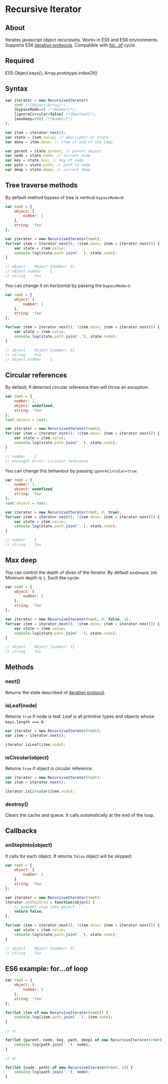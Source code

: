 # Recursive Iterator

## About
Iterates javascript object recursively.
Works in ES5 and ES6 environments.
Supports ES6 [iteration protocols](https://developer.mozilla.org/en-US/docs/Web/JavaScript/Reference/Iteration_protocols).
Compatible with [for...of](https://developer.mozilla.org/en/docs/Web/JavaScript/Reference/Statements/for...of) cycle.

## Required
ES5 Object.keys(), Array.prototype.indexOf()

## Syntax
```js
var iterator = new RecursiveIterator(
    root /*{Object|Array}*/,
    [bypassMode=0] /*{Number}*/,
    [ignoreCircular=false] /*{Boolean}*/,
    [maxDeep=100] /*{Number}*/
);

var item = iterator.next();
var state = item.value; // descriptor of state
var done = item.done; // true if end of the loop

var parent = state.parent; // parent object
var node = state.node; // current node
var key = state.key; // key of node
var path = state.path; // path to node
var deep = state.deep; // current deep
```

## Tree traverse methods
By default method bypass of tree is vertical `bypassMode=0`:
```js
var root = {
    object: {
        number: 1
    },
    string: 'foo'
};

var iterator = new RecursiveIterator(root);
for(var item = iterator.next(); !item.done; item = iterator.next()) {
    var state = item.value;
    console.log(state.path.join('.'), state.node);
}

// object    Object {number: 1}
// object.number    1
// string    foo
```
You can change it on horizontal by passing the `bypassMode=1`:
```js
var root = {
    object: {
        number: 1
    },
    string: 'foo'
};

for(var item = iterator.next(); !item.done; item = iterator.next()) {
    var state = item.value;
    console.log(state.path.join('.'), state.node);
}

// object    Object {number: 1}
// string    foo
// object.number    1
```

## Circular references
By default, if detected circular reference then will throw an exception:
```js
var root = {
    number: 1,
    object: undefined,
    string: 'foo'
};
root.object = root;

var iterator = new RecursiveIterator(root);
for(var item = iterator.next(); !item.done; item = iterator.next()) {
    var state = item.value;
    console.log(state.path.join('.'), state.node);
}

// number    1
// Uncaught Error: Circular reference
```
You can change this behaviour by passing `ignoreCircular=true`:
```js
var root = {
    number: 1,
    object: undefined,
    string: 'foo'
};
root.object = root;

var iterator = new RecursiveIterator(root, 0, true);
for(var item = iterator.next(); !item.done; item = iterator.next()) {
    var state = item.value;
    console.log(state.path.join('.'), state.node);
}

// number    1
// string    foo
```

## Max deep
You can control the depth of dives of the iterator.
By default `maxDeep`is `100`. Minimum depth is `1`.
Each like cycle:
```js
var root = {
    object: {
        number: 1
    },
    string: 'foo'
};

var iterator = new RecursiveIterator(root, 0, false, 1);
for(var item = iterator.next(); !item.done; item = iterator.next()) {
    var state = item.value;
    console.log(state.path.join('.'), state.node);
}

// object    Object {number: 1}
// string    foo
```

## Methods

### next()
Returns the state described of [iteration protocol](https://developer.mozilla.org/en-US/docs/Web/JavaScript/Reference/Iteration_protocols#The_iterator_protocol).

### isLeaf(node)
Returns `true` if node is leaf.
Leaf is all primitive types and objects whose `keys.length === 0`.
```js
var iterator = new RecursiveIterator(root);
var item = iterator.next();

iterator.isLeaf(item.node);
```

### isCircular(object)
Returns `true` if object is circular reference.
```js
var iterator = new RecursiveIterator(root);
var item = iterator.next();

iterator.isCircular(item.node);
```

### destroy()
Clears the cache and queue. It calls automatically at the end of the loop.

## Callbacks

### onStepInto(object)
It calls for each object. If returns `false` object will be skipped:
```js
var root = {
    object: {
        number: 1
    },
    string: 'foo'
};

var iterator = new RecursiveIterator(root);
iterator.onStepInto = function(object) {
    // prevent step into object
    return false;
};

for(var item = iterator.next(); !item.done; item = iterator.next()) {
    var state = item.value;
    console.log(state.path.join('.'), state.node);
}

// object    Object {number: 1}
// string    foo
```

## ES6 example: **for...of** loop
```js
var root = {
    object: {
        number: 1
    },
    string: 'foo'
};

for(let item of new RecursiveIterator(root)) {
    console.log(item.path.join('.'), item.node);
}

// or

for(let {parent, node, key, path, deep} of new RecursiveIterator(root)) {
    console.log(path.join('.'), node);
}

// or

for(let {node, path} of new RecursiveIterator(root, 1)) {
    console.log(path.join('.'), node);
}
```